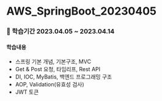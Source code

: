 # AWS_SpringBoot_20230405
### 📅 학습기간 2023.04.05 ~ 2023.04.14
#### 학습내용
- 스프링 기본 개념, 기본구조, MVC
- Get & Post 요청, 타임리프, Rest API
- DI, IOC, MyBatis, 백엔드 프로그래밍 구조
- AOP, Validation(유효성 검사)
- JWT 토큰
 
